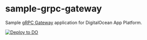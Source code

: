 # sample-grpc-gateway

Sample [gRPC Gateway](https://grpc-ecosystem.github.io/grpc-gateway) application for DigitalOcean App Platform.

[![Deploy to DO](https://www.deploytodo.com/do-btn-blue.svg)](https://cloud.digitalocean.com/apps/new?repo=https://github.com/bojand/sample-grpc-gateway/tree/main)